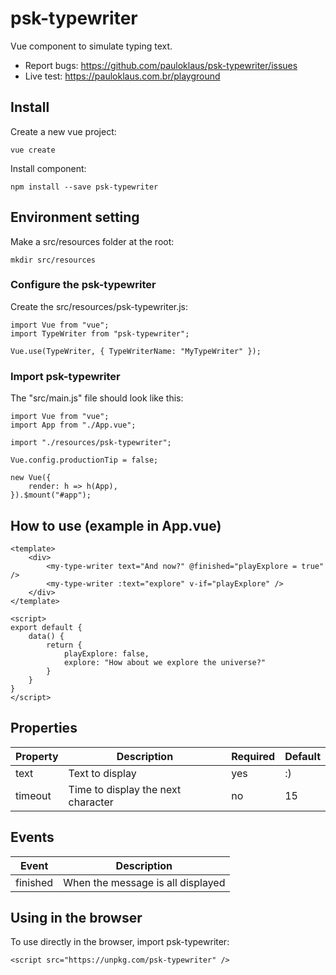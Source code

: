 # psk-typewriter

Vue component to simulate typing text.

* Report bugs: https://github.com/pauloklaus/psk-typewriter/issues
* Live test: https://pauloklaus.com.br/playground

## Install

Create a new vue project:
```
vue create
```

Install component:
```
npm install --save psk-typewriter
```

## Environment setting

Make a src/resources folder at the root:
```
mkdir src/resources
```

### Configure the psk-typewriter

Create the src/resources/psk-typewriter.js:
```
import Vue from "vue";
import TypeWriter from "psk-typewriter";

Vue.use(TypeWriter, { TypeWriterName: "MyTypeWriter" });
```

### Import psk-typewriter

The "src/main.js" file should look like this:
```
import Vue from "vue";
import App from "./App.vue";

import "./resources/psk-typewriter";

Vue.config.productionTip = false;

new Vue({
    render: h => h(App),
}).$mount("#app");

```

## How to use (example in App.vue)
```
<template>
    <div>
        <my-type-writer text="And now?" @finished="playExplore = true" />
        <my-type-writer :text="explore" v-if="playExplore" />
    </div>
</template>

<script>
export default {
    data() {
        return {
            playExplore: false,
            explore: "How about we explore the universe?"
        }
    }
}
</script>
```

## Properties

Property | Description | Required | Default
-|-|-|-
text | Text to display | yes | :)
timeout | Time to display the next character | no | 15

## Events

Event | Description
-|-
finished | When the message is all displayed

## Using in the browser

To use directly in the browser, import psk-typewriter:
```
<script src="https://unpkg.com/psk-typewriter" />
```
